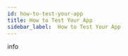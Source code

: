 ```yaml
---
id: how-to-test-your-app
title: How to Test Your App
sidebar_label:  How to Test Your App
---
```



info